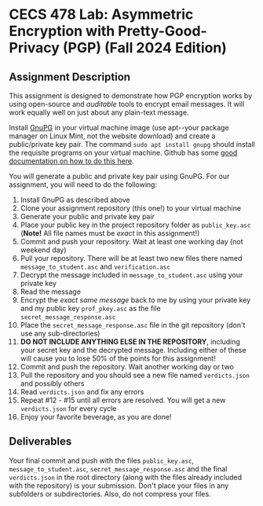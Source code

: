 # CECS 478 Lab: Asymmetric Encryption with Pretty-Good-Privacy (PGP) (Fall 2024 Edition)

## Assignment Description
This assignment is designed to demonstrate how PGP encryption works by using open-source and *auditable* tools to encrypt email messages. It will work equally well on just about any plain-text message.

Install [GnuPG](https://gnupg.org/) in your virtual machine image (use apt--your package manager on Linux Mint, not the website download) and create a public/private key pair. The command `sudo apt install gnupg` should install the requisite programs on your virtual machine. Github has some [good documentation on how to do this here](https://docs.github.com/en/authentication/managing-commit-signature-verification/generating-a-new-gpg-key).

You will generate a public and private key pair using GnuPG. For our assignment, you will need to do the following:

1. Install GnuPG as described above
2. Clone your assignment repository (this one!) to your virtual machine
3. Generate your public and private key pair
4. Place your public key in the project repository folder as `public_key.asc` (**Note!** All file names must be *exact* in this assignment!)
5. Commit and push your repository. Wait at least one working day (not weekend day)
6. Pull your repository. There will be at least two new files there named `message_to_student.asc` and `verification.asc` 
7. Decrypt the message included in `message_to_student.asc` using your private key
8. Read the message
9. Encrypt the *exact same message* back to me by using your private key and my public key `prof_pkey.asc` as the file `secret_message_response.asc`
10. Place the `secret_message_response.asc` file in the git repository (don't use any sub-directories)
11. **DO NOT INCLUDE ANYTHING ELSE IN THE REPOSITORY**, including your secret key and the decrypted message. Including either of these will cause you to lose 50% of the points for this assignment!
12. Commit and push the repository. Wait another working day or two
13. Pull the repository and you should see a new file named `verdicts.json` and possibly others
14. Read `verdicts.json` and fix any errors
15. Repeat #12 - #15 until all errors are resolved. You will get a new `verdicts.json` for every cycle
16. Enjoy your favorite beverage, as you are done!

## Deliverables
Your final commit and push with the files `public_key.asc`, `message_to_student.asc`, `secret_message_response.asc` and the final `verdicts.json` in the root directory (along with the files already included with the repository) is your submission. Don't place your files in any subfolders or subdirectories. Also, do not compress your files.
